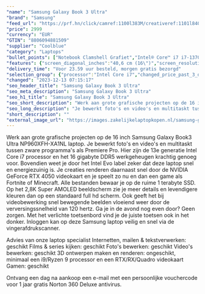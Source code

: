 ```yaml
---
"name": "Samsung Galaxy Book 3 Ultra"
"brand": "Samsung"
"feed_url": "https://prf.hn/click/camref:1100l383M/creativeref:1101l84031/destination:https%3A%2F%2Fwww.coolblue.nl%2Fproduct%2F922103"
"price": 2999
"currency": "EUR"
"GTIN": "8806094881509"
"supplier": "Coolblue"
"category": "Laptops"
"bullet_points": ["Notebook Clamshell Grafiet","Intel® Core™ i7 i7-13700H","40,6 cm (16\") WQXGA+ 2880 x 1800 Pixels AMOLED","16 GB LPDDR5-SDRAM","1 TB SSD","NVIDIA GeForce RTX 4050 6 GB Intel Iris Xe Graphics","Wi-Fi 6E (802.11ax) Bluetooth 5.1","76 Wh 100 W","Windows 11 Home"]
"features": {"screen_diagonal_inches":"40,6 cm (16\")","screen_resolution":"2880 x 1800 Pixels","processor_family":"Intel® Core™ i7","memory_size":"16 GB","memory_type":"LPDDR5-SDRAM","total_storage_space":"1 TB","graphics_card":"NVIDIA GeForce RTX 4050","graphics_memory_size":"6 GB","operating_system":"Windows 11 Home","battery_capacity":"76 Wh","width":"355,4 mm","depth":"250,4 mm","height":"16,5 mm","weight":"1,79 kg"}
"delivery_time": "Voor 23.59 uur besteld, morgen gratis bezorgd"
"selection_group": {"processor":"Intel Core i7","changed_price_past_3_days":false,"product_family":"Galaxy Book3 Ultra"}
"changed": "2023-12-13 07:15:17"
"seo_header_title": "Samsung Galaxy Book 3 Ultra"
"seo_meta_description": "Samsung Galaxy Book 3 Ultra"
"seo_h1_title": "Samsung Galaxy Book 3 Ultra"
"seo_short_description": "Werk aan grote grafische projecten op de 16 inch Samsung Galaxy Book3 Ultra NP960XFH-XA1NL laptop."
"seo_long_description": "Je bewerkt foto's en video's en multitaskt tussen zware programma's als Premiere Pro. Hier zijn de 13e generatie Intel Core i7 processor en het 16 gigabyte DDR5 werkgeheugen krachtig genoeg voor. Bovendien weet je door het Intel Evo label zeker dat deze laptop snel en energiezuinig is. Je creaties renderen daarnaast snel door de NVIDIA GeForce RTX 4050 videokaart en je speelt zo nu en dan een game als Fortnite of Minecraft. Alle bestanden bewaar je op de ruime 1 terabyte SSD. Op het 2,8K Super AMOLED beeldscherm zie je meer details en levendigere kleuren dan op een standaard full hd scherm. Ook geeft het bij videobewerking snel bewegende beelden vloeiend weer door de verversingssnelheid van 120 hertz. Ga je in de avond nog even door? Geen zorgen. Met het verlichte toetsenbord vind je de juiste toetsen ook in het donker. Inloggen kan op deze Samsung laptop veilig en snel via de vingerafdrukscanner. \r\n\r\nAdvies van onze laptop specialist\r\nInternetten, mailen & tekstverwerken: geschikt\r\nFilms & series kijken: geschikt\r\nFoto's bewerken: geschikt\r\nVideo's bewerken: geschikt\r\n3D ontwerpen maken en renderen: ongeschikt, minimaal een i9/Ryzen 9 processor en een RTX/RX/Quadro videokaart\r\nGamen: geschikt\r\n \r\nOntvang een dag na aankoop een e-mail met een persoonlijke vouchercode voor 1 jaar gratis Norton 360 Deluxe antivirus."
"short_description": ""
"external_image_url": "https://images.zakelijkelaptopkopen.nl/samsung-galaxy-book-3-ultra.webp"
---
```


Werk aan grote grafische projecten op de 16 inch Samsung Galaxy Book3 Ultra NP960XFH-XA1NL laptop. Je bewerkt foto's en video's en multitaskt tussen zware programma's als Premiere Pro. Hier zijn de 13e generatie Intel Core i7 processor en het 16 gigabyte DDR5 werkgeheugen krachtig genoeg voor. Bovendien weet je door het Intel Evo label zeker dat deze laptop snel en energiezuinig is. Je creaties renderen daarnaast snel door de NVIDIA GeForce RTX 4050 videokaart en je speelt zo nu en dan een game als Fortnite of Minecraft. Alle bestanden bewaar je op de ruime 1 terabyte SSD. Op het 2,8K Super AMOLED beeldscherm zie je meer details en levendigere kleuren dan op een standaard full hd scherm. Ook geeft het bij videobewerking snel bewegende beelden vloeiend weer door de verversingssnelheid van 120 hertz. Ga je in de avond nog even door? Geen zorgen. Met het verlichte toetsenbord vind je de juiste toetsen ook in het donker. Inloggen kan op deze Samsung laptop veilig en snel via de vingerafdrukscanner.

Advies van onze laptop specialist
Internetten, mailen & tekstverwerken: geschikt
Films & series kijken: geschikt
Foto's bewerken: geschikt
Video's bewerken: geschikt
3D ontwerpen maken en renderen: ongeschikt, minimaal een i9/Ryzen 9 processor en een RTX/RX/Quadro videokaart
Gamen: geschikt
 
Ontvang een dag na aankoop een e-mail met een persoonlijke vouchercode voor 1 jaar gratis Norton 360 Deluxe antivirus.